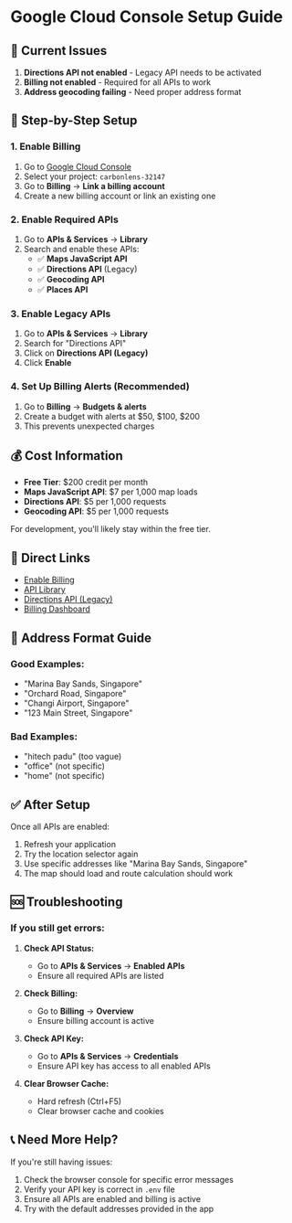 # Google Cloud Console Setup Guide

## 🚨 **Current Issues**

1. **Directions API not enabled** - Legacy API needs to be activated
2. **Billing not enabled** - Required for all APIs to work
3. **Address geocoding failing** - Need proper address format

## 🔧 **Step-by-Step Setup**

### **1. Enable Billing**
1. Go to [Google Cloud Console](https://console.cloud.google.com/)
2. Select your project: `carbonlens-32147`
3. Go to **Billing** → **Link a billing account**
4. Create a new billing account or link an existing one

### **2. Enable Required APIs**
1. Go to **APIs & Services** → **Library**
2. Search and enable these APIs:
   - ✅ **Maps JavaScript API**
   - ✅ **Directions API** (Legacy)
   - ✅ **Geocoding API**
   - ✅ **Places API**

### **3. Enable Legacy APIs**
1. Go to **APIs & Services** → **Library**
2. Search for "Directions API"
3. Click on **Directions API (Legacy)**
4. Click **Enable**

### **4. Set Up Billing Alerts** (Recommended)
1. Go to **Billing** → **Budgets & alerts**
2. Create a budget with alerts at $50, $100, $200
3. This prevents unexpected charges

## 💰 **Cost Information**

- **Free Tier**: $200 credit per month
- **Maps JavaScript API**: $7 per 1,000 map loads
- **Directions API**: $5 per 1,000 requests
- **Geocoding API**: $5 per 1,000 requests

For development, you'll likely stay within the free tier.

## 🔗 **Direct Links**

- [Enable Billing](https://console.cloud.google.com/project/_/billing/enable)
- [API Library](https://console.cloud.google.com/apis/library)
- [Directions API (Legacy)](https://console.cloud.google.com/apis/library/directions-backend.googleapis.com)
- [Billing Dashboard](https://console.cloud.google.com/billing)

## 📍 **Address Format Guide**

### **Good Examples:**
- "Marina Bay Sands, Singapore"
- "Orchard Road, Singapore"
- "Changi Airport, Singapore"
- "123 Main Street, Singapore"

### **Bad Examples:**
- "hitech padu" (too vague)
- "office" (not specific)
- "home" (not specific)

## ✅ **After Setup**

Once all APIs are enabled:
1. Refresh your application
2. Try the location selector again
3. Use specific addresses like "Marina Bay Sands, Singapore"
4. The map should load and route calculation should work

## 🆘 **Troubleshooting**

### **If you still get errors:**

1. **Check API Status:**
   - Go to **APIs & Services** → **Enabled APIs**
   - Ensure all required APIs are listed

2. **Check Billing:**
   - Go to **Billing** → **Overview**
   - Ensure billing account is active

3. **Check API Key:**
   - Go to **APIs & Services** → **Credentials**
   - Ensure API key has access to all enabled APIs

4. **Clear Browser Cache:**
   - Hard refresh (Ctrl+F5)
   - Clear browser cache and cookies

## 📞 **Need More Help?**

If you're still having issues:
1. Check the browser console for specific error messages
2. Verify your API key is correct in `.env` file
3. Ensure all APIs are enabled and billing is active
4. Try with the default addresses provided in the app 